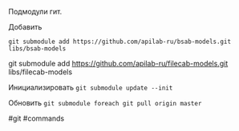 Подмодули гит.

Добавить
```
git submodule add https://github.com/apilab-ru/bsab-models.git libs/bsab-models
```

git submodule add https://github.com/apilab-ru/filecab-models.git libs/filecab-models

Инициализировать
`git submodule update --init`  

Обновить
`git submodule foreach git pull origin master`

#git #commands 